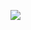 [![](https://raw.githubusercontent.com/adamalston/adamalston/master/profile.gif)](https://www.adamalston.com/)
